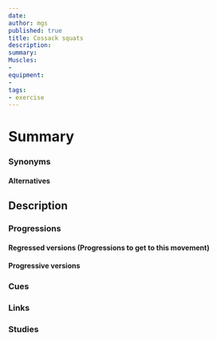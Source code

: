 ```yaml
---
date: 
author: mgs
published: true
title: Cossack squats
description: 
summary:
Muscles:
- 
equipment:
-
tags: 
- exercise
---
```

# Summary
### Synonyms
#### Alternatives

## Description

### Progressions
#### Regressed versions (Progressions to get to this movement)

#### Progressive versions

### Cues

### Links

### Studies



<!--stackedit_data:
eyJoaXN0b3J5IjpbMTkzMDk0MTQ3MV19
-->